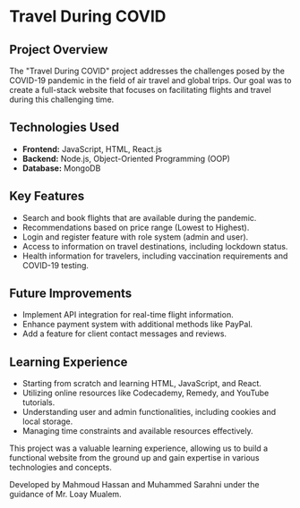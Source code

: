 <!DOCTYPE html>
<html lang="en">
<head>
  <meta charset="UTF-8">
  <meta name="viewport" content="width=device-width, initial-scale=1.0">
</head>
<body>

<h1>Travel During COVID </h1>

<h2>Project Overview</h2>

<p>The "Travel During COVID" project addresses the challenges posed by the COVID-19 pandemic in the field of air travel and global trips. Our goal was to create a full-stack website that focuses on facilitating flights and travel during this challenging time.</p>

<h2>Technologies Used</h2>

<ul>
  <li><strong>Frontend:</strong> JavaScript, HTML, React.js</li>
  <li><strong>Backend:</strong> Node.js, Object-Oriented Programming (OOP)</li>
  <li><strong>Database:</strong> MongoDB</li>
</ul>

<h2>Key Features</h2>

<ul>
  <li>Search and book flights that are available during the pandemic.</li>
  <li>Recommendations based on price range (Lowest to Highest).</li>
  <li>Login and register feature with role system (admin and user).</li>
  <li>Access to information on travel destinations, including lockdown status.</li>
  <li>Health information for travelers, including vaccination requirements and COVID-19 testing.</li>
</ul>

<h2>Future Improvements</h2>

<ul>
  <li>Implement API integration for real-time flight information.</li>
  <li>Enhance payment system with additional methods like PayPal.</li>
  <li>Add a feature for client contact messages and reviews.</li>
</ul>

<h2>Learning Experience</h2>

<ul>
  <li>Starting from scratch and learning HTML, JavaScript, and React.</li>
  <li>Utilizing online resources like Codecademy, Remedy, and YouTube tutorials.</li>
  <li>Understanding user and admin functionalities, including cookies and local storage.</li>
  <li>Managing time constraints and available resources effectively.</li>
</ul>

<p>This project was a valuable learning experience, allowing us to build a functional website from the ground up and gain expertise in various technologies and concepts.</p>

<p>Developed by Mahmoud Hassan and Muhammed Sarahni under the guidance of Mr. Loay Mualem.</p>

</body>
</html>
